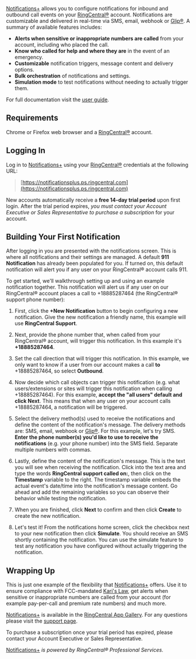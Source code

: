 [Notifications+](https://notificationsplus.ps.ringcentral.com) allows you to configure notifications for inbound and outbound call events on your [RingCentral®](https://ringcentral.com) account. Notifications are customizable and delivered in real-time via SMS, email, webhook or [Glip®](https://app.ringcentral.com). A summary of available features includes:

* **Alerts when sensitive or inappropriate numbers are called** from your account, including who placed the call.
* **Know who called for help and where they are** in the event of an emergency.
*  **Customizable** notification triggers, message content and delivery options.
* **Bulk orchestration** of notifications and settings.
* **Simulation mode** to test notifications without needing to actually trigger them.

For full documentation visit the [user guide](https://www.???.com/guide).

## Requirements

Chrome or Firefox web browser and a [RingCentral®](https://ringcentral.com) account.

## Logging In

Log in to [Notifications+](https://notificationsplus.ps.ringcentral.com) using your  [RingCentral®](https://ringcentral.com) credentials at the following URL:

> [https://notificationsplus.ps.ringcentral.com](https://notificationsplus.ps.ringcentral.com)

New accounts automatically receive a **free 14-day trial period** upon first login. After the trial period expires, *you must contact your Account Executive or Sales Representative to purchase a subscription* for your account.

## Building Your First Notification

After logging in you are presented with the notifications screen. This is where all notifications and their settings are managed. A default **911 Notification** has already been populated for you. If turned on, this default notification will alert you if any user on your RingCentral® account calls 911.

To get started, we'll walkthrough setting up and using an example notification together.  This notification will alert us if any user on our RingCentral® account places a call to +18885287464 (the RingCentral® support phone number):

1. First, click the **+New Notification** button to begin configuring a new notification. Give the new notification a friendly name, this example will use **RingCentral Support**.

2. Next, provide the phone number that, when called from your RingCentral® account, will trigger this notification. In this example it's **+18885287464**.

3. Set the call direction that will trigger this notification. In this example, we only want to know if a user from our account makes a call **to** +18885287464, so select **Outbound**.

4. Now decide which call objects can trigger this notification (e.g. what users/extensions or sites will trigger this notification when calling +18885287464). For this example, **accept the "all users" default and click Next**. This means that when any user on your account calls +18885287464, a notification will be triggered.

5. Select the delivery method(s) used to receive the notifications and define the content of the notification's message. The delivery methods are: SMS, email, webhook or [Glip®](https://app.ringcentral.com). For this example, let's try SMS. **Enter the phone number(s) you'd like to use to receive the notifications** (e.g. your phone number) into the SMS field. Separate multiple numbers with commas.

6. Lastly, define the content of the notification's message. This is the text you will see when receiving the notification. Click into the text area and type the words **RingCentral support called on:**, then click on the **Timestamp** variable to the right. The timestamp variable embeds the actual event's date/time into the notification's message content. Go ahead and add the remaining variables so you can observe their behavior while testing the notification.

7. When you are finished, click **Next** to confirm and then click **Create** to create the new notification.

8. Let's test it! From the notifications home screen, click the checkbox next to your new notification then click **Simulate**. You should receive an SMS shortly containing the notification. You can use the simulate feature to test any notification you have configured without actually triggering the notification.

## Wrapping Up

This is just one example of the flexibility that [Notifications+](https://notificationsplus.ps.ringcentral.com) offers. Use it to ensure compliance with FCC-mandated [Kari's Law](https://www.fcc.gov/mlts-911-requirements), get alerts when sensitive or inappropriate numbers are called from your account (for example pay-per-call and premium rate numbers) and much more.

[Notifications+](https://notificationsplus.ps.ringcentral.com) is available in the [RingCentral App Gallery](https://www.ringcentral.com/apps/). For any questions please visit the [support page](https://community.ringcentral.com/index.html).

To purchase a subscription once your trial period has expired, please contact your Account Executive or Sales Representative.

[Notifications+](https://notificationsplus.ps.ringcentral.com) *is powered by RingCentral® Professional Services.*


